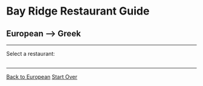 # Bay Ridge Restaurant Guide
## European --> Greek
---
Select a restaurant:
## 
---
[Back to European](../European)
[Start Over](../home.md)
